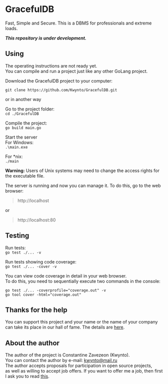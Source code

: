 # GracefulDB
Fast, Simple and Secure. 
This is a DBMS for professionals and extreme loads. 

**_This repository is under development._**

## Using 

The operating instructions are not ready yet.  
You can compile and run a project just like any other GoLang project.  


Download the GracefulDB project to your computer:  

```git clone https://github.com/Kwynto/GracefulDB.git```

or in another way  

Go to the project folder:  
```cd ./GracefulDB```

Compile the project:  
```go build main.go```

Start the server  
For Windows:  
```.\main.exe```  

For *nix:  
```./main```

**Warning:** Users of Unix systems may need to change the access rights for the executable file.  

The server is running and now you can manage it. To do this, go to the web browser:  
> http://localhost  

or  

> http://localhost:80  

## Testing 

Run tests:  
```go test ./... -v```

Run tests showing code coverage:  
```go test ./... -cover -v```

You can view code coverage in detail in your web browser.  
To do this, you need to sequentially execute two commands in the console:
```
go test ./... -coverprofile="coverage.out" -v  
go tool cover -html="coverage.out"
```


## Thanks for the help

You can support this project and your name or the name of your company can take its place in our hall of fame. The details are [here](https://github.com/Kwynto/GracefulDB/blob/main/SUPPORT.md).


## About the author 

The author of the project is Constantine Zavezeon (Kwynto).  
You can contact the author by e-mail: kwynto@mail.ru  
The author accepts proposals for participation in open source projects,  
as well as willing to accept job offers.
If you want to offer me a job, then first I ask you to read [this](https://github.com/Kwynto/Kwynto/blob/main/offer.md).
